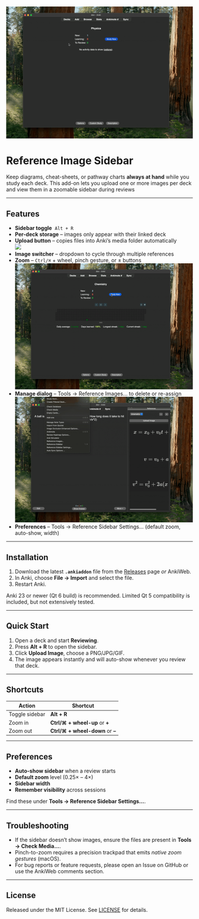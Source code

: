 ![](images/physics.gif)

# Reference Image Sidebar

Keep diagrams, cheat-sheets, or pathway charts **always at hand** while you study each deck.
This add-on lets you upload one or more images per deck and view them in a zoomable sidebar during reviews

---

## Features

* **Sidebar toggle** &nbsp;`Alt + R`  
* **Per-deck storage** – images only appear with their linked deck  
* **Upload button** – copies files into Anki’s media folder automatically  
  ![](images/ptable_equations.gif)  
* **Image switcher** – dropdown to cycle through multiple references  
* **Zoom** – `Ctrl/⌘` + wheel, pinch gesture, or ± buttons  
  ![](images/opening.gif)  
* **Manage dialog** – Tools → Reference Images… to delete or re-assign  
  ![](images/manage.gif)  
* **Preferences** – Tools → Reference Sidebar Settings… (default zoom, auto-show, width)

---

## Installation

1. Download the latest **`.ankiaddon`** file from the [Releases](…) page *or* AnkiWeb.  
2. In Anki, choose **File → Import** and select the file.  
3. Restart Anki.

Anki 23 or newer (Qt 6 build) is recommended.  Limited Qt 5 compatibility is included, but not extensively tested.

---

## Quick Start

1. Open a deck and start **Reviewing**.  
2. Press **Alt + R** to open the sidebar.  
3. Click **Upload Image**, choose a PNG/JPG/GIF.  
4. The image appears instantly and will auto-show whenever you review that deck.

---

## Shortcuts

| Action           | Shortcut                           |
|------------------|------------------------------------|
| Toggle sidebar   | **Alt + R**                        |
| Zoom in          | **Ctrl/⌘ + wheel-up** or **+**     |
| Zoom out         | **Ctrl/⌘ + wheel-down** or **–**   |

---

## Preferences

* **Auto-show sidebar** when a review starts  
* **Default zoom** level (0.25× – 4×)  
* **Sidebar width**  
* **Remember visibility** across sessions  

Find these under **Tools → Reference Sidebar Settings…**.

---

## Troubleshooting

* If the sidebar doesn’t show images, ensure the files are present in **Tools → Check Media…**.  
* Pinch-to-zoom requires a precision trackpad that emits *native zoom gestures* (macOS).  
* For bug reports or feature requests, please open an Issue on GitHub or use the AnkiWeb comments section.

---

## License

Released under the MIT License.  See [LICENSE](./LICENSE) for details.  
